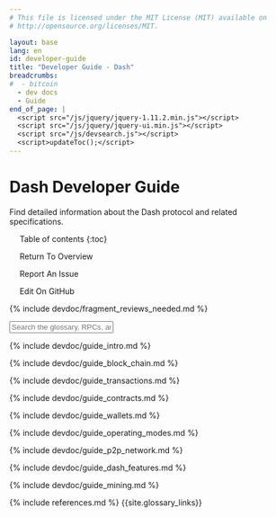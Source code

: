 ```yaml
---
# This file is licensed under the MIT License (MIT) available on
# http://opensource.org/licenses/MIT.

layout: base
lang: en
id: developer-guide
title: "Developer Guide - Dash"
breadcrumbs:
#  - bitcoin
  - dev docs
  - Guide
end_of_page: |
  <script src="/js/jquery/jquery-1.11.2.min.js"></script>
  <script src="/js/jquery/jquery-ui.min.js"></script>
  <script src="/js/devsearch.js"></script>
  <script>updateToc();</script>
---
```

<link rel="stylesheet" href="/css/jquery-ui.min.css">

# Dash Developer Guide

<p class="summary">Find detailed information about the Dash protocol and related specifications.</p>

<div markdown="1" id="toc" class="toc"><div markdown="1">

* Table of contents
{:toc}

<ul class="goback"><li><a href="/en/">Return To Overview</a></li></ul>
<ul class="reportissue"><li><a href="https://github.com/thephez/dash.org/issues/new" onmouseover="updateIssue(event);">Report An Issue</a></li></ul>
<ul class="editsource"><li><a href="https://github.com/thephez/dash.org/tree/master/_includes" onmouseover="updateSource(event);">Edit On GitHub</a></li></ul>

</div></div>

<div markdown="1" class="toccontent">

<!-- includes should be separated by an empty line to prevent a
paragraph at the end of one file from breaking the heading at the start
of the following file. -->

{% include devdoc/fragment_reviews_needed.md %}

<input id="glossary_term" class="glossary_term" placeholder="Search the glossary, RPCs, and more">

{% include devdoc/guide_intro.md %}

{% include devdoc/guide_block_chain.md %}

{% include devdoc/guide_transactions.md %}

{% include devdoc/guide_contracts.md %}

{% include devdoc/guide_wallets.md %}

{% include devdoc/guide_operating_modes.md %}

{% include devdoc/guide_p2p_network.md %}

{% include devdoc/guide_dash_features.md %}

{% include devdoc/guide_mining.md %}

<!-- Services like Blockcyper are more likely to be used by most than building a ground-up payment system
{% comment %}
  include devdoc/guide_payment_processing.md
{% endcomment %}
-->

{% include references.md %}
{{site.glossary_links}}

</div>
